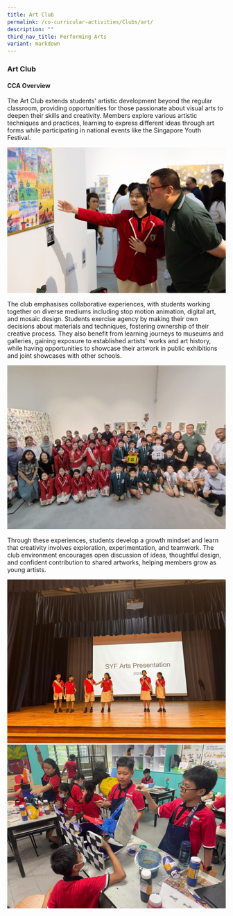 ```yaml
---
title: Art Club
permalink: /co-curricular-activities/Clubs/art/
description: ""
third_nav_title: Performing Arts
variant: markdown
---
```

### Art Club

#### CCA Overview


The Art Club extends students' artistic development beyond the regular classroom, providing opportunities for those passionate about visual arts to deepen their skills and creativity. Members explore various artistic techniques and practices, learning to express different ideas through art forms while participating in national events like the Singapore Youth Festival. 

![](/images/2025/Art_02.jpg)

The club emphasises collaborative experiences, with students working together on diverse mediums including stop motion animation, digital art, and mosaic design. Students exercise agency by making their own decisions about materials and techniques, fostering ownership of their creative process. They also benefit from learning journeys to museums and galleries, gaining exposure to established artists' works and art history, while having opportunities to showcase their artwork in public exhibitions and joint showcases with other schools. 

![](/images/2025/Art_01.jpg)

Through these experiences, students develop a growth mindset and learn that creativity involves exploration, experimentation, and teamwork. The club environment encourages open discussion of ideas, thoughtful design, and confident contribution to shared artworks, helping members grow as young artists.

![](/images/2025/Art_4.jpg)
![](/images/2025/Art_3.jpg)